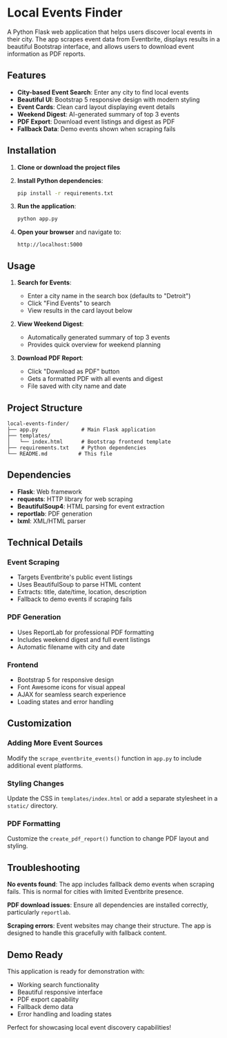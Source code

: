 # Local Events Finder

A Python Flask web application that helps users discover local events in their city. The app scrapes event data from Eventbrite, displays results in a beautiful Bootstrap interface, and allows users to download event information as PDF reports.

## Features

- **City-based Event Search**: Enter any city to find local events
- **Beautiful UI**: Bootstrap 5 responsive design with modern styling
- **Event Cards**: Clean card layout displaying event details
- **Weekend Digest**: AI-generated summary of top 3 events
- **PDF Export**: Download event listings and digest as PDF
- **Fallback Data**: Demo events shown when scraping fails

## Installation

1. **Clone or download the project files**

2. **Install Python dependencies**:
   ```bash
   pip install -r requirements.txt
   ```

3. **Run the application**:
   ```bash
   python app.py
   ```

4. **Open your browser** and navigate to:
   ```
   http://localhost:5000
   ```

## Usage

1. **Search for Events**:
   - Enter a city name in the search box (defaults to "Detroit")
   - Click "Find Events" to search
   - View results in the card layout below

2. **View Weekend Digest**:
   - Automatically generated summary of top 3 events
   - Provides quick overview for weekend planning

3. **Download PDF Report**:
   - Click "Download as PDF" button
   - Gets a formatted PDF with all events and digest
   - File saved with city name and date

## Project Structure

```
local-events-finder/
├── app.py              # Main Flask application
├── templates/
│   └── index.html      # Bootstrap frontend template
├── requirements.txt    # Python dependencies
└── README.md          # This file
```

## Dependencies

- **Flask**: Web framework
- **requests**: HTTP library for web scraping
- **BeautifulSoup4**: HTML parsing for event extraction
- **reportlab**: PDF generation
- **lxml**: XML/HTML parser

## Technical Details

### Event Scraping
- Targets Eventbrite's public event listings
- Uses BeautifulSoup to parse HTML content
- Extracts: title, date/time, location, description
- Fallback to demo events if scraping fails

### PDF Generation
- Uses ReportLab for professional PDF formatting
- Includes weekend digest and full event listings
- Automatic filename with city and date

### Frontend
- Bootstrap 5 for responsive design
- Font Awesome icons for visual appeal
- AJAX for seamless search experience
- Loading states and error handling

## Customization

### Adding More Event Sources
Modify the `scrape_eventbrite_events()` function in `app.py` to include additional event platforms.

### Styling Changes
Update the CSS in `templates/index.html` or add a separate stylesheet in a `static/` directory.

### PDF Formatting
Customize the `create_pdf_report()` function to change PDF layout and styling.

## Troubleshooting

**No events found**: The app includes fallback demo events when scraping fails. This is normal for cities with limited Eventbrite presence.

**PDF download issues**: Ensure all dependencies are installed correctly, particularly `reportlab`.

**Scraping errors**: Event websites may change their structure. The app is designed to handle this gracefully with fallback content.

## Demo Ready

This application is ready for demonstration with:
- Working search functionality
- Beautiful responsive interface
- PDF export capability
- Fallback demo data
- Error handling and loading states

Perfect for showcasing local event discovery capabilities!
